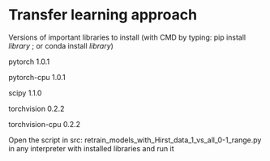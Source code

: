 # Transfer learning approach

Versions of important libraries to install (with CMD by typing: pip install _library_ ; or conda install _library_)

pytorch 1.0.1

pytorch-cpu 1.0.1

scipy 1.1.0

torchvision 0.2.2

torchvision-cpu 0.2.2

Open the script in src: retrain_models_with_Hirst_data_1_vs_all_0-1_range.py in any interpreter with installed libraries and run it
